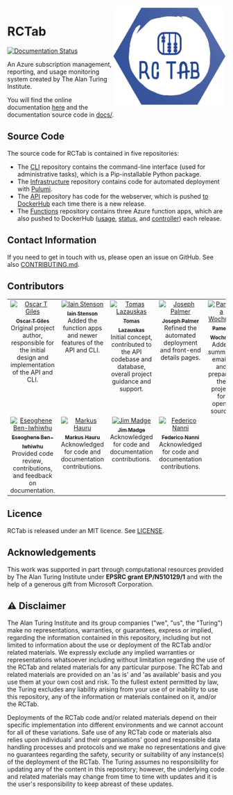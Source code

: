 <img src="./RCTab.png" width="260" align="right">

# RCTab

[![Documentation Status](https://readthedocs.org/projects/rctab/badge/?version=latest)](https://rctab.readthedocs.io/en/latest/?badge=latest)

An Azure subscription management, reporting, and usage monitoring system created by The Alan Turing Institute.

You will find the online documentation [here](https://rctab.readthedocs.io/en/latest/) and the documentation source code in [docs/](docs/).

## Source Code

The source code for RCTab is contained in five repositories:

- The [CLI](https://github.com/alan-turing-institute/rctab-cli) repository contains the command-line interface (used for administrative tasks), which is a Pip-installable Python package.
- The [Infrastructure](https://github.com/alan-turing-institute/rctab-infrastructure) repository contains code for automated deployment with [Pulumi](https://www.pulumi.com/).
- The [API](https://github.com/alan-turing-institute/rctab-api) repository has code for the webserver, which is pushed [to DockerHub](https://hub.docker.com/r/turingrc/rctab-api) each time there is a new release.
- The [Functions](https://github.com/alan-turing-institute/rctab-functions) repository contains three Azure function apps, which are also pushed to DockerHub ([usage](https://hub.docker.com/r/turingrc/rctab-usage), [status](https://hub.docker.com/r/turingrc/rctab-status), and [controller](https://hub.docker.com/r/turingrc/rctab-controller)) each release.

## Contact Information

If you need to get in touch with us, please open an issue on GitHub. See also [CONTRIBUTING.md](CONTRIBUTING.md).


## Contributors

<table>
  <tbody>
    <tr>
      <td align="center" valign="top" width="14.28%"><a href="https://github.com/OscartGiles"><img src="https://avatars.githubusercontent.com/u/12784013?v=4?s=100" width="100px;" alt="Oscar T Giles"/><br /><sub><b>Oscar T Giles</b></sub></a><br />Original project author, responsible for the initial design and implementation of the API and CLI.</td>
      <td align="center" valign="top" width="14.28%"><a href="https://github.com/Iain-S"><img src="https://avatars.githubusercontent.com/u/25081046?v=4?s=100" width="100px;" alt="Iain Stenson"/><br /><sub><b>Iain Stenson</b></sub></a><br />Added the function apps and newer features of the API and CLI.</td>
      <td align="center" valign="top" width="14.28%"><a href="https://github.com/tomaslaz"><img src="https://avatars.githubusercontent.com/u/12182911?v=4?s=100" width="100px;" alt="Tomas Lazauskas"/><br /><sub><b>Tomas Lazauskas</b></sub></a><br />Initial concept, contributed to the API codebase and database, overall project guidance and support.</td>
      <td align="center" valign="top" width="14.28%"><a href="https://github.com/joseph-palmer"><img src="https://avatars.githubusercontent.com/u/22678593?v=4?s=100" width="100px;" alt="Joseph Palmer"/><br /><sub><b>Joseph Palmer</b></sub></a><br />Refined the automated deployment and front-end details pages.</td>
      <td align="center" valign="top" width="14.28%"><a href="https://github.com/pwochner"><img src="https://avatars.githubusercontent.com/u/78024695?v=4?s=100" width="100px;" alt="Pamela Wochner"/><br /><sub><b>Pamela Wochner</b></sub></a><br />Added summary emails and prepared the project for open-source.</td>
    </tr>
    <tr>
      <td align="center" valign="top" width="14.28%"><a href="https://github.com/dlpbc"><img src="https://avatars.githubusercontent.com/u/17943860?v=4?s=100" width="100px;" alt="Eseoghene Ben-Iwhiwhu"/><br /><sub><b>Eseoghene Ben-Iwhiwhu</b></sub></a><br />Provided code review, contributions, and feedback on documentation.</td>
      <td align="center" valign="top" width="14.28%"><a href="https://github.com/mhauru"><img src="https://avatars.githubusercontent.com/u/5229876?v=4?s=100" width="100px;" alt="Markus Hauru"/><br /><sub><b>Markus Hauru</b></sub></a><br />Acknowledged for code and documentation contributions.</td>
      <td align="center" valign="top" width="14.28%"><a href="https://github.com/JimMadge"><img src="https://avatars.githubusercontent.com/u/23616154?v=4?s=100" width="100px;" alt="Jim Madge"/><br /><sub><b>Jim Madge</b></sub></a><br />Acknowledged for code and documentation contributions.</td>
      <td align="center" valign="top" width="14.28%"><a href="https://github.com/fedenanni"><img src="https://avatars.githubusercontent.com/u/8415204?v=4?s=100" width="100px;" alt="Federico Nanni"/><br /><sub><b>Federico Nanni</b></sub></a><br />Acknowledged for code and documentation contributions.</td>
    </tr>
  </tbody>
</table>

## Licence

RCTab is released under an MIT licence. See [LICENSE](LICENSE).

## Acknowledgements

This work was supported in part through computational resources provided by The Alan Turing Institute under **EPSRC grant EP/N510129/1** and with the help of a generous gift from Microsoft Corporation.


## ⚠️  Disclaimer

The Alan Turing Institute and its group companies ("we", "us", the "Turing") make no representations, warranties, or guarantees, express or implied, regarding the information contained in this repository, including but not limited to information about the use or deployment of the RCTab and/or related materials.
We expressly exclude any implied warranties or representations whatsoever including without limitation regarding the use of the RCTab and related materials for any particular purpose.
The RCTab and related materials are provided on an 'as is' and 'as available' basis and you use them at your own cost and risk.
To the fullest extent permitted by law, the Turing excludes any liability arising from your use of or inability to use this repository, any of the information or materials contained on it, and/or the RCTab.

Deployments of the RCTab code and/or related materials depend on their specific implementation into different environments and we cannot account for all of these variations.
Safe use of any RCTab code or materials also relies upon individuals' and their organisations' good and responsible data handling processes and protocols and we make no representations and give no guarantees regarding the safety, security or suitability of any instance(s) of the deployment of the RCTab.
The Turing assumes no responsibility for updating any of the content in this repository; however, the underlying code and related materials may change from time to time with updates and it is the user's responsibility to keep abreast of these updates.